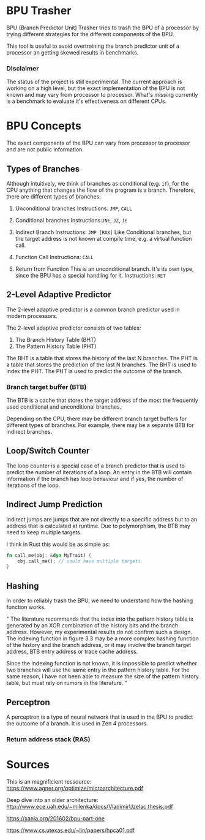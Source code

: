 
# BPU Trasher

BPU (Branch Predictor Unit) Trasher tries to trash the BPU of a processor by trying different strategies for the different components of the BPU.

This tool is useful to avoid overtraining the branch predictor unit of a processor an getting skewed results in benchmarks.

### Disclaimer
The status of the project is still experimental. 
The current approach is working on a high level, but the exact implementation of the BPU is not known and may vary from processor to processor.
What's missing currently is a benchmark to evaluate it's effectiveness on different CPUs.

# BPU Concepts

The exact components of the BPU can vary from processor to processor and are not public information.

## Types of Branches
Although intuitively, we think of branches as conditional (e.g. `if`), for the CPU anything that changes the flow of the program is a branch.
Therefore, there are different types of branches:

1. Unconditional branches
Instructions: `JMP`, `CALL`

2. Conditional branches
Instructions:`JNE`, `JZ`, `JE`

3. Indirect Branch 
Instructions: `JMP [RAX]`
Like Conditional branches, but the target address is not known at compile time, e.g. a virtual function call.

4. Function Call
Instructions: `CALL`

5. Return from Function
This is an unconditional branch. It's its own type, since the BPU has a special handling for it.
Instructions: `RET`

## 2-Level Adaptive Predictor

The 2-level adaptive predictor is a common branch predictor used in modern processors.

The 2-level adaptive predictor consists of two tables:
1. The Branch History Table (BHT)
2. The Pattern History Table (PHT)

The BHT is a table that stores the history of the last N branches. The PHT is a table that stores the prediction of the last N branches.
The BHT is used to index the PHT. The PHT is used to predict the outcome of the branch.

### Branch target buffer (BTB)
The BTB is a cache that stores the target address of the most the frequently used conditional and unconditional branches.

Depending on the CPU, there may be different branch target buffers for different types of branches. For example, there may be a separate BTB for indirect branches.

## Loop/Switch Counter
The loop counter is a special case of a branch predictor that is used to predict the number of iterations of a loop.
An entry in the BTB will contain information if the branch has loop behaviour and if yes, the number of iterations of the loop.

## Indirect Jump Prediction

Indirect jumps are jumps that are not directly to a specific address but to an address that is calculated at runtime.
Due to polymorphism, the BTB may need to keep multiple targets. 

I think in Rust this would be as simple as:

```rust
fn call_me(obj: &dyn MyTrait) {
    obj.call_me(); // could have multiple targets
}
```

## Hashing

In order to reliably trash the BPU, we need to understand how the hashing function works.

"
The literature recommends that the index into the pattern history table is generated by an XOR
combination of the history bits and the branch address. However, my experimental results
do not confirm such a design. The indexing function in figure 3.3 may be a more complex
hashing function of the history and the branch address, or it may involve the branch target
address, BTB entry address or trace cache address.

Since the indexing function is not known, it is impossible to predict whether two branches
will use the same entry in the pattern history table. For the same reason, I have not been
able to measure the size of the pattern history table, but must rely on rumors in the
literature.
"

## Perceptron

A perceptron is a type of neural network that is used in the BPU to predict the outcome of a branch.
It is used in Zen 4 processors.


### Return address stack (RAS)


# Sources

This is an magnificient ressource:
https://www.agner.org/optimize/microarchitecture.pdf

Deep dive into an older architecture:
http://www.ece.uah.edu/~milenka/docs/VladimirUzelac.thesis.pdf

https://xania.org/201602/bpu-part-one

https://www.cs.utexas.edu/~lin/papers/hpca01.pdf
